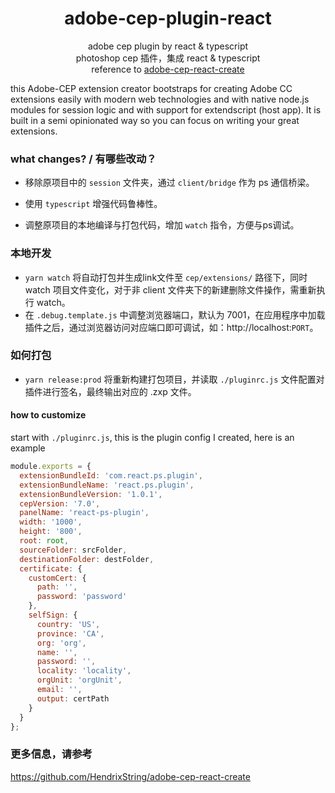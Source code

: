 <h1 align="center">adobe-cep-plugin-react</h1>

<div align="center">
  adobe cep plugin by react & typescript
</div>

<div align="center">
  photoshop cep 插件，集成 react & typescript
</div>

<div align="center">
  reference to 
  <a href="https://github.com/HendrixString/adobe-cep-react-create">
    adobe-cep-react-create
  </a>
</div>

this Adobe-CEP extension creator bootstraps for creating Adobe CC extensions easily with
modern web technologies and with native node.js modules for session logic
and with support for extendscript (host app). It is built in a semi opinionated
way so you can focus on writing your great extensions.


### what changes? / 有哪些改动？
- 移除原项目中的 `session` 文件夹，通过 `client/bridge` 作为 ps 通信桥梁。

- 使用 `typescript` 增强代码鲁棒性。

- 调整原项目的本地编译与打包代码，增加 `watch` 指令，方便与ps调试。

### 本地开发
- `yarn watch` 将自动打包并生成link文件至 `cep/extensions/` 路径下，同时 watch 项目文件变化，对于非 client 文件夹下的新建删除文件操作，需重新执行 watch。
- 在 `.debug.template.js` 中调整浏览器端口，默认为 7001，在应用程序中加载插件之后，通过浏览器访问对应端口即可调试，如：http://localhost:`PORT`。


### 如何打包
- `yarn release:prod` 将重新构建打包项目，并读取 `./pluginrc.js` 文件配置对插件进行签名，最终输出对应的 .zxp 文件。

#### how to customize
start with `./pluginrc.js`, this is the plugin config I created, here is an example
```javascript
module.exports = {
  extensionBundleId: 'com.react.ps.plugin',
  extensionBundleName: 'react.ps.plugin',
  extensionBundleVersion: '1.0.1',
  cepVersion: '7.0',
  panelName: 'react-ps-plugin',
  width: '1000',
  height: '800',
  root: root,
  sourceFolder: srcFolder,
  destinationFolder: destFolder,
  certificate: {
    customCert: {
      path: '',
      password: 'password'
    },
    selfSign: {
      country: 'US',
      province: 'CA',
      org: 'org',
      name: '',
      password: '',
      locality: 'locality',
      orgUnit: 'orgUnit',
      email: '',
      output: certPath
    }
  }
};
```


### 更多信息，请参考
https://github.com/HendrixString/adobe-cep-react-create
